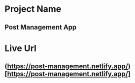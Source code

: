 # Project Name

## Post Management App

# Live Url

## (https://post-management.netlify.app/)[https://post-management.netlify.app/]

